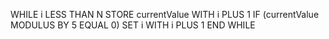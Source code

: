 WHILE i LESS THAN N
STORE currentValue WITH i PLUS 1
IF (currentValue MODULUS BY 5 EQUAL 0)
 SET i WITH i PLUS 1
END WHILE

